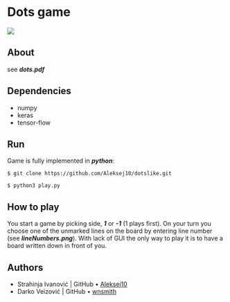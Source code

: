  
# Dots game



  ![](https://66.media.tumblr.com/71b8a593e9983a0e239a54c3c100ec10/tumblr_plho482o8s1y4q5m3o1_640.png)
  
## About
see ***dots.pdf***  
  
## Dependencies

 - numpy
 - keras
 - tensor-flow
  
## Run
Game is fully implemented in ***python***:

 ```
$ git clone https://github.com/Aleksej10/dotslike.git
```
 ```
$ python3 play.py
```
## How to play
You start a game by picking side, ***1*** or ***-1*** (1 plays first).
On your turn you choose one of the unmarked lines on the board by entering line number (see ***lineNumbers.png***).
With lack of GUI the only way to play it is to have a board written down in front of you.


##  Authors
* Strahinja Ivanović |  GitHub &bull; [Aleksej10](https://github.com/Aleksej10)  
* Darko Veizović |   GitHub &bull; [wnsmith](https://github.com/wnsmith)    
 
 

 
